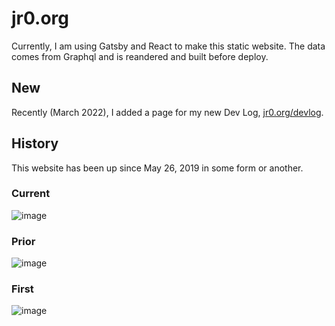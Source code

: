 # jr0.org
Currently, I am using Gatsby and React to make this static website. The data comes from Graphql and is reandered and built before deploy.

## New
Recently (March 2022), I added a page for my new Dev Log, [jr0.org/devlog](https://jr0.org/devlog).

## History
This website has been up since May 26, 2019 in some form or another.

### Current
![image](https://user-images.githubusercontent.com/35516367/158723802-ff67bbc9-71e4-4fb0-9189-a5397976a8d5.png)

### Prior
![image](https://user-images.githubusercontent.com/35516367/123536312-69bcd980-d6de-11eb-8ee0-ce80ac7db924.png)

### First
![image](https://user-images.githubusercontent.com/35516367/158724012-1f65bea4-ba1c-4615-8bc7-043f84310999.png)
